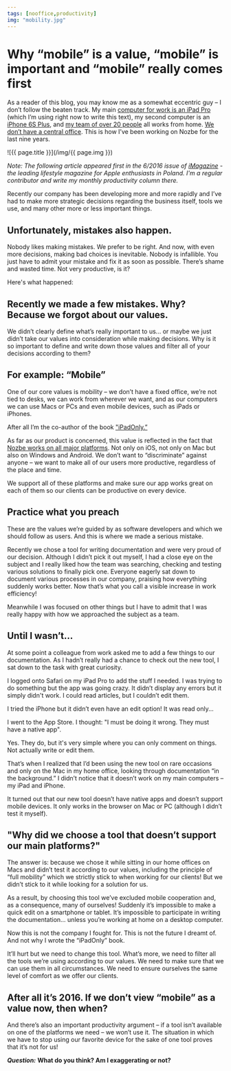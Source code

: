 ```yaml
---
tags: [nooffice,productivity]
img: "mobility.jpg"
---
```


# Why “mobile” is a value, “mobile” is important and “mobile” really comes first

As a reader of this blog, you may know me as a somewhat eccentric guy – I don’t follow the beaten track. My main [computer for work is an iPad Pro][ipad] (which I’m using right now to write this text), my second computer is an [iPhone 6S Plus](/6pluslove), and [my team of over 20 people][about] all works from home. [We don’t have a central office](/teleworking). This is how I’ve been working on Nozbe for the last nine years.

<!--More-->

![{{ page.title }}](/img/{{ page.img }})

*Note: The following article appeared first in the 6/2016 issue of [iMagazine](/pl/mobilnie/) - the leading lifestyle magazine for Apple enthusiasts in Poland. I'm a regular contributor and write my monthly productivity column there.*

Recently our company has been developing more and more rapidly and I’ve had to make more strategic decisions regarding the business itself, tools we use, and many other more or less important things.

## Unfortunately, mistakes also happen.

Nobody likes making mistakes. We prefer to be right. And now, with even more decisions, making bad choices is inevitable. Nobody is infallible. You just have to admit your mistake and fix it as soon as possible. There’s shame and wasted time. Not very productive, is it?

Here's what happened:

## Recently we made a few mistakes. Why? Because we forgot about our values.

We didn’t clearly define what’s really important to us... or maybe we just didn’t take our values into consideration while making decisions. Why is it so important to define and write down those values and filter all of your decisions according to them?

## For example: “Mobile”

One of our core values is mobility – we don’t have a fixed office, we’re not tied to desks, we can work from wherever we want, and as our computers we can use Macs or PCs and even mobile devices, such as iPads or iPhones.

After all I’m the co-author of the book ["iPadOnly.”][i]

As far as our product is concerned, this value is reflected in the fact that [Nozbe works on all major platforms][n]. Not only on iOS, not only on Mac but also on Windows and Android. We don’t want to “discriminate” against anyone – we want to make all of our users more productive, regardless of the place and time.

We support all of these platforms and make sure our app works great on each of them so our clients can be productive on every device.

## Practice what you preach

These are the values we’re guided by as software developers and which we should follow as users. And this is where we made a serious mistake.

Recently we chose a tool for writing documentation and were very proud of our decision. Although I didn’t pick it out myself, I had a close eye on the subject and I really liked how the team was searching, checking and testing various solutions to finally pick one. Everyone eagerly sat down to document various processes in our company, praising how everything suddenly works better. Now that’s what you call a visible increase in work efficiency!

Meanwhile I was focused on other things but I have to admit that I was really happy with how we approached the subject as a team.

## Until I wasn’t…

At some point a colleague from work asked me to add a few things to our documentation. As I hadn’t really had a chance to check out the new tool, I sat down to the task with great curiosity.

I logged onto Safari on my iPad Pro to add the stuff I needed. I was trying to do something but the app was going crazy. It didn’t display any errors but it simply didn't work. I could read articles, but I couldn’t edit them. 

I tried the iPhone but it didn’t even have an edit option! It was read only...

I went to the App Store. I thought: "I must be doing it wrong. They must have a native app".

Yes. They do, but it's very simple where you can only comment on things. Not actually write or edit them.

That’s when I realized that I’d been using the new tool on rare occasions and only on the Mac in my home office, looking through documentation “in the background.” I didn’t notice that it doesn’t work on my main computers – my iPad and iPhone.

It turned out that our new tool doesn’t have native apps and doesn’t support mobile devices. It only works in the browser on Mac or PC (although I didn’t test it myself).

## "Why did we choose a tool that doesn’t support our main platforms?"

The answer is: because we chose it while sitting in our home offices on Macs and didn’t test it according to our values, including the principle of “full mobility” which we strictly stick to when working for our clients! But we didn’t stick to it while looking for a solution for us.

As a result, by choosing this tool we’ve excluded mobile cooperation and, as a consequence, many of ourselves! Suddenly it’s impossible to make a quick edit on a smartphone or tablet. It’s impossible to participate in writing the documentation... unless you’re working at home on a desktop computer.

Now this is not the company I fought for. This is not the future I dreamt of. And not why I wrote the “iPadOnly” book.

It’ll hurt but we need to change this tool. What’s more, we need to filter all the tools we’re using according to our values. We need to make sure that we can use them in all circumstances. We need to ensure ourselves the same level of comfort as we offer our clients.

## After all it’s 2016. If we don’t view “mobile” as a value now, then when?
 
And there’s also an important productivity argument – if a tool isn’t available on one of the platforms we need – we won’t use it. The situation in which we have to stop using our favorite device for the sake of one tool proves that it’s not for us!

***Question:*** **What do you think? Am I exaggerating or not?**


[i]: https://iPadOnly.com/
[iMagazine]: http://iMagazine.pl
[n]: https://michael.gratis/nozbe
[about]: https://nozbe.com/about/
[ipad]: /ipad/
[prod]: /productivity